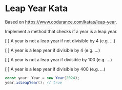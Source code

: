 Leap Year Kata
==============

Based on <https://www.codurance.com/katas/leap-year>.

Implement a method that checks if a year is a leap year.

[ ] A year is not a leap year if not divisible by 4 (e.g. ...)

[ ] A year is a leap year if divisible by 4 (e.g. ...)

[ ] A year is not a leap year if divisible by 100 (e.g. ...)

[ ] A year is a leap year if divisible by 400 (e.g. ...)

```typescript
const year: Year = new Year(2024);
year.isLeapYear(); // true
```